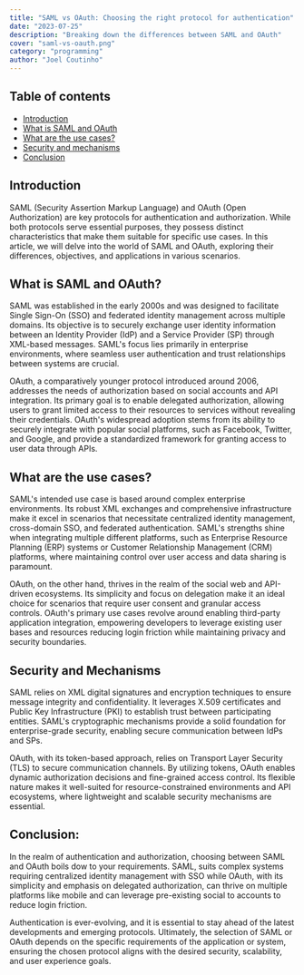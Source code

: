 ```yaml
---
title: "SAML vs OAuth: Choosing the right protocol for authentication"
date: "2023-07-25"
description: "Breaking down the differences between SAML and OAuth"
cover: "saml-vs-oauth.png"
category: "programming"
author: "Joel Coutinho"
---
```



## Table of contents

- [Introduction](#introduction)
- [What is SAML and OAuth](#what-is-saml-and-oauth)
- [What are the use cases?](#what-are-the-use-cases)
- [Security and mechanisms](#security-and-mechanisms)
- [Conclusion](#conclusion)

## Introduction

SAML (Security Assertion Markup Language) and OAuth (Open Authorization) are key protocols for authentication and authorization. While both protocols serve essential purposes, they possess distinct characteristics that make them suitable for specific use cases. In this article, we will delve into the world of SAML and OAuth, exploring their differences, objectives, and applications in various scenarios.


## What is SAML and OAuth?

SAML was established in the early 2000s and was designed to facilitate Single Sign-On (SSO) and federated identity management across multiple domains. Its objective is to securely exchange user identity information between an Identity Provider (IdP) and a Service Provider (SP) through XML-based messages. SAML's focus lies primarily in enterprise environments, where seamless user authentication and trust relationships between systems are crucial.

OAuth, a comparatively younger protocol introduced around 2006, addresses the needs of authorization based on social accounts and API integration. Its primary goal is to enable delegated authorization, allowing users to grant limited access to their resources to services without revealing their credentials. OAuth's widespread adoption stems from its ability to securely integrate with popular social platforms, such as Facebook, Twitter, and Google, and provide a standardized framework for granting access to user data through APIs.

## What are the use cases?

SAML's intended use case is based around complex enterprise environments. Its robust XML exchanges and comprehensive infrastructure make it excel in scenarios that necessitate centralized identity management, cross-domain SSO, and federated authentication. SAML's strengths shine when integrating multiple different platforms, such as Enterprise Resource Planning (ERP) systems or Customer Relationship Management (CRM) platforms, where maintaining control over user access and data sharing is paramount.

OAuth, on the other hand, thrives in the realm of the social web and API-driven ecosystems. Its simplicity and focus on delegation make it an ideal choice for scenarios that require user consent and granular access controls. OAuth's primary use cases revolve around enabling third-party application integration, empowering developers to leverage existing user bases and resources reducing login friction while maintaining privacy and security boundaries.


## Security and Mechanisms

SAML relies on XML digital signatures and encryption techniques to ensure message integrity and confidentiality. It leverages X.509 certificates and Public Key Infrastructure (PKI) to establish trust between participating entities. SAML's cryptographic mechanisms provide a solid foundation for enterprise-grade security, enabling secure communication between IdPs and SPs.

OAuth, with its token-based approach, relies on Transport Layer Security (TLS) to secure communication channels. By utilizing tokens, OAuth enables dynamic authorization decisions and fine-grained access control. Its flexible nature makes it well-suited for resource-constrained environments and API ecosystems, where lightweight and scalable security mechanisms are essential.

## Conclusion:

In the realm of authentication and authorization, choosing between SAML and OAuth boils dow to your requirements. SAML, suits complex systems requiring centralized identity management with SSO while OAuth, with its simplicity and emphasis on delegated authorization, can thrive on multiple platforms like mobile and can leverage pre-existing social to accounts to reduce login friction.

Authentication is ever-evolving, and it is essential to stay ahead of the latest developments and emerging protocols. Ultimately, the selection of SAML or OAuth depends on the specific requirements of the application or system, ensuring the chosen protocol aligns with the desired security, scalability, and user experience goals.


